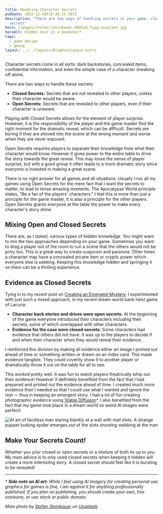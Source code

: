 ```yaml
---
title: Handling Character Secrets
pubDate: 2022-12-16T18:26:15.507Z
description: "There are two ways of handling secrets in your game: closed secrets and open
  secrets"
hero: /images/stefan-steinbauer-HK8IoD-5zpg-unsplash.jpg
heroAlt: Hidden door in a bookshelf
tags:
  - game design
  - gming
layout: ../../layouts/BlogPostLayout.astro
---
```


Character secrets come in all sorts: dark backstories, concealed items, confidential information, and even the simple case of a character sneaking off alone.

There are two ways to handle these secrets:

* **Closed Secrets:** Secrets that are not revealed to other players, unless their character would be aware.
* **Open Secrets:** Secrets that are revealed to other players, even if their character is unaware.

Playing with Closed Secrets allows for the element of player surprise. However, it is the responsibility of the player and the game master find the right moment for the dramatic reveal, which can be difficult. Secrets are boring if they are shoved into the scene at the wrong moment and worse when they are never exposed.

Open Secrets requires players to separate their knowledge from what their character would know. However it gives power to the entire table to drive the story towards the great reveal. This may loose the sense of player surprise, but with a good group it often leads to a more dramatic story since everyone is invested in making a great scene.

There is no right answer for all games and all situations. Usually I run all my games using Open Secrets for the mere fact that I want the secrets to matter, to lead to tense amazing moments. The Apocalypse World principle states, "Be a fan of the players' characters." I feel this is more than just a principle for the game master, it is also a principle for the other players. Open Secrets grants everyone at the table the power to make every character's story shine.

## Mixing Open and Closed Secrets

There are, as I stated, various types of hidden knowledge. You might want to mix the two approaches depending on your game. Sometimes you want to drag a player out of the room to run a scene that the others would not be privy too. This is a great way to create suspicion and paranoia. Other times a character may have a concealed arcane item or cryptic power which everyone else is seeking. Keeping this knowledge hidden and springing it on them can be a thrilling experience.

## Evidence as Closed Secrets

Tying in to my recent post on [Creating an Emergent Mystery](/posts/creating-an-emergent-mystery), I experimented with just such a mixed approach, in my recent dream world bank heist game of Lacuna:

* **Character back stories and drives were open secrets:** At the beginning of the game everyone introduced their characters including their secrets, some of which overlapped with other characters.
* **Evidence for the case were closed secrets:** Some characters had evidence that others did not have. It was up to the players to decide if and when their character when they would reveal their evidence.

I reinforced this division by making all evidence either an image I printed out ahead of time or something written or drawn on an index card. This made evidence tangible. They could covertly show it to another player or dramatically throw it out on the table for all to see.

This worked pretty well. It was fun to watch players theatrically whip out their evidence! However it definitely benefited from the fact that I had prepared and printed out the evidence ahead of time. I created much more evidence than I needed so that I could use what I wanted and ignore the rest — thus in keeping an emergent story. I had a lot of fun creating photographic evidence using [Stable Diffusion](https://stablediffusionweb.com/#demo)*. I also benefited from the fact that my game took place in a dream world so weird AI images were perfect!

![AI art of faceless man staring blankly at a wall with mail slots. A strange puppet looking spider emerges out of the slots shooting webbing at the man](/images/stable-diffusion-spider-bank.jpg)

## Make Your Secrets Count!

Whether you your closed or open secrets or a mixture of both its up to you. My main advice is to only used closed secrets when keeping it hidden will create a more interesting story. A closed secret should feel like it is bursting to be revealed!

---

*\* **Side note on AI art:** While I feel using AI imagery for creating personal use graphics for games is fine, I am against it for anything professionally published. If you plan on publishing, you should create your own, hire someone, or use stock or public domain.*

*Main photo by <a href="https://unsplash.com/@usinglight?utm_source=unsplash&utm_medium=referral&utm_content=creditCopyText">Stefan Steinbauer</a> on <a href="https://unsplash.com/s/photos/secrets?utm_source=unsplash&utm_medium=referral&utm_content=creditCopyText">Unsplash</a>*